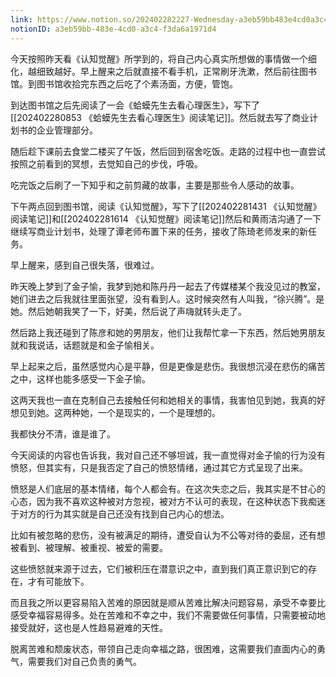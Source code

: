 ```yaml
---
link: https://www.notion.so/202402282227-Wednesday-a3eb59bb483e4cd0a3c4f3da6a1971d4
notionID: a3eb59bb-483e-4cd0-a3c4-f3da6a1971d4
---
```

今天按照昨天看《认知觉醒》所学到的，将自己内心真实所想做的事情做一个细化，越细致越好。早上醒来之后就直接不看手机，正常刷牙洗漱，然后前往图书馆。到图书馆收拾完东西之后吃了个素汤面，方便，管饱。

到达图书馆之后先阅读了一会《蛤蟆先生去看心理医生》，写下了[[202402280853 《蛤蟆先生去看心理医生》阅读笔记]]。然后就去写了商业计划书的企业管理部分。

随后趁下课前去食堂二楼买了午饭，然后回到宿舍吃饭。走路的过程中也一直尝试按照之前看到的冥想，去觉知自己的步伐，呼吸。

吃完饭之后刷了一下知乎和之前剪藏的故事，主要是那些令人感动的故事。

下午两点回到图书馆，阅读《认知觉醒》，写下了[[202402281431 《认知觉醒》阅读笔记]]和[[202402281614 《认知觉醒》阅读笔记]]然后和黄雨洁沟通了一下继续写商业计划书，处理了谭老师布置下来的任务，接收了陈琦老师发来的新任务。

早上醒来，感到自己很失落，很难过。

昨天晚上梦到了金子愉，我梦到她和陈丹丹一起去了传媒楼某个我没见过的教室，她们进去之后我就往里面张望，没有看到人。这时候突然有人叫我，“徐兴腾”。是她。然后她朝我笑了一下，好美，然后说了声嗨就转头走了。

然后路上我还碰到了陈彦和她的男朋友，他们让我帮忙拿一下东西，然后她男朋友就和我说话，话题就是和金子愉相关。

早上起来之后，虽然感觉内心是平静，但是更像是悲伤。我很想沉浸在悲伤的痛苦之中，这样也能多感受一下金子愉。

这两天我也一直在克制自己去接触任何和她相关的事情，我害怕见到她，我真的好想见到她。这两种她，一个是现实的，一个是理想的。

我都快分不清，谁是谁了。

今天阅读的内容也告诉我，我对自己还不够坦诚，我一直觉得对金子愉的行为没有愤怒，但其实有，只是我否定了自己的愤怒情绪，通过其它方式呈现了出来。

愤怒是人们底层的基本情绪，每个人都会有。在这次失恋之后，我其实是不甘心的心态，因为我不喜欢这种被对方忽视，被对方不认可的表现，在这种状态下我痴迷于对方的行为其实就是自己还没有找到自己内心的想法。

比如有被忽略的悲伤，没有被满足的期待，遭受自认为不公等对待的委屈，还有想被看到、被理解、被重视、被爱的需要。

这些愤怒就来源于过去，它们被积压在潜意识之中，直到我们真正意识到它的存在，才有可能放下。

而且我之所以更容易陷入苦难的原因就是顺从苦难比解决问题容易，承受不幸要比感受幸福容易得多。处在苦难和不幸之中，我们不需要做任何事情，只需要被动地接受就好，这也是人性趋易避难的天性。

脱离苦难和颓废状态，带领自己走向幸福之路，很困难，这需要我们直面内心的勇气，需要我们对自己负责的勇气。
